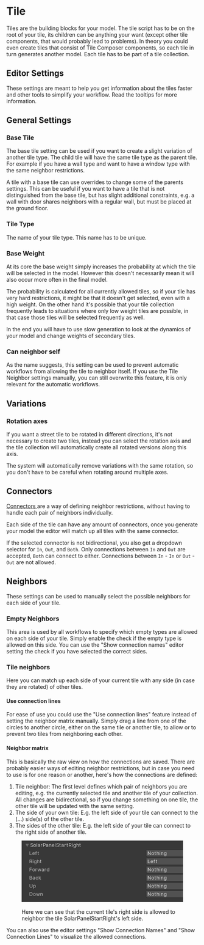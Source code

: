 # Tile

Tiles are the building blocks for your model. The tile script has to be on the root of your tile, its children can be anything your want (except other tile components, that would probably lead to problems). In theory you could even create tiles that consist of Tile Composer components, so each tile in turn generates another model. Each tile has to be part of a tile collection.

## Editor Settings

These settings are meant to help you get information about the tiles faster and other tools to simplify your workflow. Read the tooltips for more information.

## General Settings

### Base Tile

The base tile setting can be used if you want to create a slight variation of another tile type. The child tile will have the same tile type as the parent tile. For example if you have a wall type and want to have a window type with the same neighbor restrictions.

A tile with a base tile can use overrides to change some of the parents settings. This can be useful if you want to have a tile that is not distinguished from the base tile, but has slight additional constraints, e.g. a wall with door shares neighbors with a regular wall, but must be placed at the ground floor.

### Tile Type

The name of your tile type. This name has to be unique.

### Base Weight

At its core the base weight simply increases the probability at which the tile will be selected in the model. However this doesn't necessarily mean it will also occur more often in the final model.

The probability is calculated for all currently allowed tiles, so if your tile has very hard restrictions, it might be that it doesn't get selected, even with a high weight. On the other hand it's possible that your tile collection frequently leads to situations where only low weight tiles are possible, in that case those tiles will be selected frequently as well.

In the end you will have to use slow generation to look at the dynamics of your model and change weights of secondary tiles.

### Can neighbor self

As the name suggests, this setting can be used to prevent automatic workflows from allowing the tile to neighbor itself. If you use the Tile Neighbor settings manually, you can still overwrite this feature, it is only relevant for the automatic workflows.

## Variations

### Rotation axes

If you want a street tile to be rotated in different directions, it's not necessary to create two tiles, instead you can select the rotation axis and the tile collection will automatically create all rotated versions along this axis.

The system will automatically remove variations with the same rotation, so you don't have to be careful when rotating around multiple axes.

## Connectors

[Connectors ](../tutorials/connectors.md)are a way of defining neighbor restrictions, without having to handle each pair of neighbors individually.

Each side of the tile can have any amount of connectors, once you generate your model the editor will match up all tiles with the same connector.

If the selected connector is not bidirectional, you also get a dropdown selector for `In`, `Out`, and `Both`. Only connections between `In` and `Out` are accepted, `Both` can connect to either. Connections between `In` - `In` or `Out` - `Out` are not allowed.

## Neighbors

These settings can be used to manually select the possible neighbors for each side of your tile.

### Empty Neighbors

This area is used by all workflows to specify which empty types are allowed on each side of your tile. Simply enable the check if the empty type is allowed on this side. You can use the "Show connection names" editor setting the check if you have selected the correct sides.

### Tile neighbors

Here you can match up each side of your current tile with any side (in case they are rotated) of other tiles.

#### Use connection lines

For ease of use you could use the "Use connection lines" feature instead of setting the neighbor matrix manually. Simply drag a line from one of the circles to another circle, either on the same tile or another tile, to allow or to prevent two tiles from neighboring each other.

#### Neighbor matrix

This is basically the raw view on how the connections are saved. There are probably easier ways of editing neighbor restrictions, but in case you need to use is for one reason or another, here's how the connections are defined:

1. Tile neighbor: The first level defines which pair of neighbors you are editing, e.g. the currently selected tile and another tile of your collection. All changes are bidirectional, so if you change something on one tile, the other tile will be updated with the same setting.
2. The side of your own tile: E.g. the left side of your tile can connect to the (...) side(s) of the other tile.
3. The sides of the other tile: E.g. the left side of your tile can connect to the right side of another tile.

<figure><img src="../.gitbook/assets/Tile matrix.png" alt=""><figcaption><p>Here we can see that the current tile's right side is allowed to neighbor the tile SolarPanelStartRight's left side.</p></figcaption></figure>

You can also use the editor settings "Show Connection Names" and "Show Connection Lines" to visualize the allowed connections.
